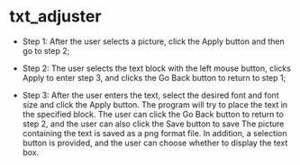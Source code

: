 # txt_adjuster

* Step 1: After the user selects a picture, click the Apply button and then go to step 2;

* Step 2: The user selects the text block with the left mouse button, clicks Apply to enter step 3, and clicks the Go Back button to return to step 1;

* Step 3: After the user enters the text, select the desired font and font size and click the Apply button. The program will try to place the text in the specified block. The user can click the Go Back button to return to step 2, and the user can also click the Save button to save The picture containing the text is saved as a png format file. In addition, a selection button is provided, and the user can choose whether to display the text box.